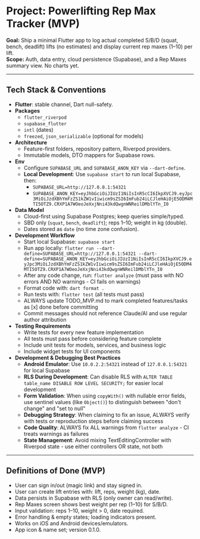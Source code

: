 # Project: Powerlifting Rep Max Tracker (MVP)
**Goal:** Ship a minimal Flutter app to log actual completed S/B/D (squat, bench, deadlift) lifts (no estimates) and display current rep maxes (1–10) per lift.  
**Scope:** Auth, data entry, cloud persistence (Supabase), and a Rep Maxes summary view. No charts yet.

---

## Tech Stack & Conventions

- **Flutter**: stable channel, Dart null-safety.
- **Packages**
  - `flutter_riverpod`
  - `supabase_flutter`
  - `intl` (dates)
  - `freezed`, `json_serializable` (optional for models)
- **Architecture**
  - Feature-first folders, repository pattern, Riverpod providers.
  - Immutable models, DTO mappers for Supabase rows.
- **Env**
  - Configure `SUPABASE_URL` and `SUPABASE_ANON_KEY` via `--dart-define`.
  - **Local Development**: Use `supabase start` to run local Supabase, then:
    - `SUPABASE_URL=http://127.0.0.1:54321`
    - `SUPABASE_ANON_KEY=eyJhbGciOiJIUzI1NiIsInR5cCI6IkpXVCJ9.eyJpc3MiOiJzdXBhYmFzZS1kZW1vIiwicm9sZSI6ImFub24iLCJleHAiOjE5ODM4MTI5OTZ9.CRXP1A7WOeoJeXxjNni43kdQwgnWNReilDMblYTn_I0`
- **Data Model**
  - Cloud-first using Supabase Postgres; keep queries simple/typed.
  - SBD only (`squat`, `bench`, `deadlift`); reps 1–10; weight in kg (double).
  - Dates stored as `date` (no time zone confusion).
- **Development Workflow**
  - Start local Supabase: `supabase start`
  - Run app locally: `flutter run --dart-define=SUPABASE_URL=http://127.0.0.1:54321 --dart-define=SUPABASE_ANON_KEY=eyJhbGciOiJIUzI1NiIsInR5cCI6IkpXVCJ9.eyJpc3MiOiJzdXBhYmFzZS1kZW1vIiwicm9sZSI6ImFub24iLCJleHAiOjE5ODM4MTI5OTZ9.CRXP1A7WOeoJeXxjNni43kdQwgnWNReilDMblYTn_I0`
  - After any code change, run: `flutter analyze` (must pass with NO errors AND NO warnings - CI fails on warnings)
  - Format code with: `dart format .`
  - Run tests with: `flutter test` (all tests must pass)
  - ALWAYS update TODO_MVP.md to mark completed features/tasks as [x] done before committing
  - Commit messages should not reference Claude/AI and use regular author attribution
- **Testing Requirements**
  - Write tests for every new feature implementation
  - All tests must pass before considering feature complete
  - Include unit tests for models, services, and business logic
  - Include widget tests for UI components
- **Development & Debugging Best Practices**
  - **Android Emulator**: Use `10.0.2.2:54321` instead of `127.0.0.1:54321` for local Supabase
  - **RLS During Development**: Can disable RLS with `ALTER TABLE table_name DISABLE ROW LEVEL SECURITY;` for easier local development
  - **Form Validation**: When using `copyWith()` with nullable error fields, use sentinel values (like `Object()`) to distinguish between "don't change" and "set to null"
  - **Debugging Strategy**: When claiming to fix an issue, ALWAYS verify with tests or reproduction steps before claiming success
  - **Code Quality**: ALWAYS fix ALL warnings from `flutter analyze` - CI treats warnings as failures
  - **State Management**: Avoid mixing TextEditingController with Riverpod state - use either controllers OR state, not both

---

## Definitions of Done (MVP)

- User can sign in/out (magic link) and stay signed in.
- User can create lift entries with: lift, reps, weight (kg), date.
- Data persists in Supabase with RLS (only owner can read/write).
- Rep Maxes screen shows best weight per rep (1–10) for S/B/D.
- Input validation: reps 1–10, weight > 0, date required.
- Error handling & empty states; loading indicators present.
- Works on iOS and Android devices/emulators.
- App icon & name set; version 0.1.0.
